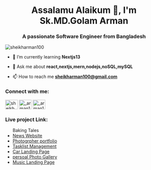 <h1 align="center">Assalamu Alaikum 👋, I'm Sk.MD.Golam Arman</h1>
<h3 align="center">A passionate Software Engineer from Bangladesh</h3>

<p align="left"> <img src="https://komarev.com/ghpvc/?username=sheikharman100&label=Profile%20views&color=0e75b6&style=flat" alt="sheikharman100" /> </p>

- 🌱 I’m currently learning **Nextjs13**

- 💬 Ask me about **react,nextjs,mern,nodejs,noSQL,mySQL**

- 📫 How to reach me **sheikharman100@gmail.com**

<h3 align="left">Connect with me:</h3>
<p align="left">
<a href="https://fb.com/sheikh arman" target="blank"><img align="center" src="https://raw.githubusercontent.com/rahuldkjain/github-profile-readme-generator/master/src/images/icons/Social/facebook.svg" alt="sheikh arman" height="30" width="40" /></a>
<a href="https://instagram.com/_arman100__" target="blank"><img align="center" src="https://raw.githubusercontent.com/rahuldkjain/github-profile-readme-generator/master/src/images/icons/Social/instagram.svg" alt="_arman100__" height="30" width="40" /></a>
<a href="https://www.linkedin.com/in/sheikharman100/" target="blank"><img align="center" src="https://cdn.jsdelivr.net/npm/simple-icons@3.0.1/icons/linkedin.svg" alt="_arman100__" height="30" width="40" /></a>
</p>
</p>
<h3 align="left">Live project Link:</h3>
<ul align="left>

  -
  <li><a href="https://baking-tales-v2.vercel.app">Baking Tales</a></li>
  <li><a href="https://news-journal-kcez.vercel.app">News Website</a></li>
  <li><a href="https://photographer-portfolio-six.vercel.app">Photogrpher portfolio</a></li>
  <li><a href="https://task-list-mern-app.vercel.app">Tasklist Management</a></li>
  <li><a href="https://superb-pixie-9d1a7d.netlify.app/">Car Landing Page</a></li>
  <li><a href="https://photo-gallery-two-iota.vercel.app/">persoal Photo Gallery</a></li>
  <li><a href="https://music-project-flame.vercel.app/">Music Landing Page</a></li>
  
      
</ul>

